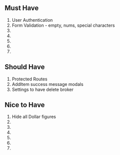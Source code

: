 ## Must Have
1. User Authentication
1. Form Validation - empty, nums, special characters
1.
1.
1.
1.
1.

## Should Have
1. Protected Routes
1. AddItem success message modals
1. Settings to have delete broker

## Nice to Have
1. Hide all Dollar figures
1.
1.
1.
1.
1.
1.